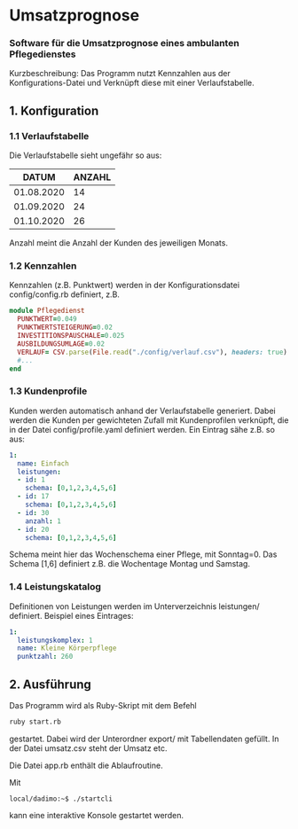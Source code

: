 # Umsatzprognose
### Software für die Umsatzprognose eines ambulanten Pflegedienstes

Kurzbeschreibung: Das Programm nutzt Kennzahlen aus der Konfigurations-Datei und Verknüpft diese mit einer Verlaufstabelle. 

## 1. Konfiguration
### 1.1 Verlaufstabelle
Die Verlaufstabelle sieht ungefähr so aus:

DATUM	| ANZAHL
---|---
01.08.2020 | 14
01.09.2020 | 24
01.10.2020	| 26

Anzahl meint die Anzahl der Kunden des jeweiligen Monats.

### 1.2 Kennzahlen
Kennzahlen (z.B. Punktwert) werden in der Konfigurationsdatei config/config.rb definiert, z.B.
```ruby
module Pflegedienst
  PUNKTWERT=0.049
  PUNKTWERTSTEIGERUNG=0.02
  INVESTITIONSPAUSCHALE=0.025
  AUSBILDUNGSUMLAGE=0.02
  VERLAUF= CSV.parse(File.read("./config/verlauf.csv"), headers: true)
  #...
end
```
### 1.3 Kundenprofile
Kunden werden automatisch anhand der Verlaufstabelle generiert. Dabei werden die Kunden per gewichteten Zufall mit Kundenprofilen verknüpft, die in der Datei config/profile.yaml definiert werden. Ein Eintrag sähe z.B. so aus:
```yaml
1:
  name: Einfach
  leistungen:
  - id: 1
    schema: [0,1,2,3,4,5,6]
  - id: 17
    schema: [0,1,2,3,4,5,6]
  - id: 30
    anzahl: 1
  - id: 20
    schema: [0,1,2,3,4,5,6]
```
Schema meint hier das Wochenschema einer Pflege, mit Sonntag=0. Das Schema [1,6] definiert z.B. die Wochentage Montag und Samstag.

### 1.4 Leistungskatalog
Definitionen von Leistungen werden im Unterverzeichnis leistungen/ definiert. Beispiel eines Eintrages:
```yaml
1:
  leistungskomplex: 1
  name: Kleine Körperpflege 
  punktzahl: 260
```

## 2. Ausführung
Das Programm wird als Ruby-Skript mit dem Befehl
```bash
ruby start.rb
```
gestartet. Dabei wird der Unterordner export/ mit Tabellendaten gefüllt. In der Datei umsatz.csv steht der Umsatz etc.

Die Datei app.rb enthält die Ablaufroutine.

Mit 
```console
local/dadimo:~$ ./startcli
```
kann eine interaktive Konsole gestartet werden.

